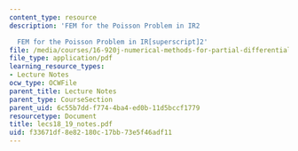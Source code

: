 ```yaml
---
content_type: resource
description: 'FEM for the Poisson Problem in IR2

  FEM for the Poisson Problem in IR[superscript]2'
file: /media/courses/16-920j-numerical-methods-for-partial-differential-equations-sma-5212-spring-2003/f33671df8e82180c17bb73e5f46adf11_lecs18_19_notes.pdf
file_type: application/pdf
learning_resource_types:
- Lecture Notes
ocw_type: OCWFile
parent_title: Lecture Notes
parent_type: CourseSection
parent_uid: 6c55b7dd-f774-4ba4-ed0b-11d5bccf1779
resourcetype: Document
title: lecs18_19_notes.pdf
uid: f33671df-8e82-180c-17bb-73e5f46adf11
---
```

